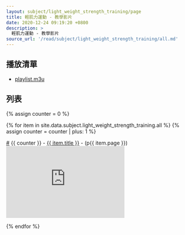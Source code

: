 ```yaml
---
layout: subject/light_weight_strength_training/page
title: 輕肌力運動 - 教學影片
date: 2020-12-24 09:19:20 +0800
description: >
  輕肌力運動 - 教學影片
source_url: '/read/subject/light_weight_strength_training/all.md'
---
```


## 播放清單

* [playlist.m3u](/read/subject/light_weight_strength_training/playlist.m3u)

## 列表

<div class="row">
{% assign counter = 0 %}

{% for item in site.data.subject.light_weight_strength_training.all %}
{% assign counter = counter | plus: 1 %}

<div class="col-auto">
	<div class="list-item-title">
		<a href="#{{ item.title }}" name="{{ item.title }}" class="sub-link">#</a>
		{{ counter }} - <a href="https://www.youtube.com/watch?v={{ item.id }}" target="_blank" rel="noopener noreferrer nofollow" class="title-link">{{ item.title }}</a> - (p{{ item.page }})
	</div>
	<div>
		<iframe src="https://www.youtube.com/embed/{{ item.id }}" type="text/html" width="320" height="195" title="{{ item.title }}" allowfullscreen="1" allow="accelerometer; autoplay; encrypted-media; gyroscope; picture-in-picture" frameborder="0"></iframe>
	</div>
</div>

{% endfor %}

</div>
